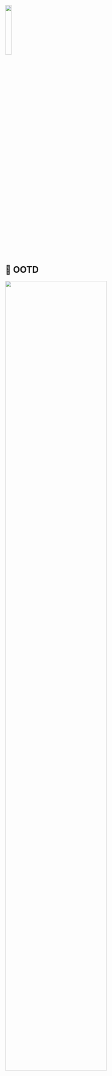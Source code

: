 
<img src = "https://github.com/ji-yeon224/OOTD/assets/69784492/155a5f0d-35eb-4013-b34c-62affc336fc3" width="20%"/>

# 👕 OOTD

<img src = "https://github.com/ji-yeon224/OOTD/assets/69784492/f779e1b1-e0b4-43f7-bc3a-06ffc2328653" width="80%"/>
</br>

## 🗓️ 프로젝트
- 개인 프로젝트
- 2023.11.13 ~ 2023.12.23 (6주)
</br>
  

## ✏️ 한 줄 소개
-  사용자들 간 옷 정보를 공유할 수 있는 커뮤니티 어플리케이션

</br>


## 💻 기술 스택
- `MVVM`
- `RxSwift`, `RxDataSource`
- `UIKit`
- `Moya`, `Codable`, `Kingfisher`
- `Snapkit`, `AutoLayout`
- `DiffableDataSource`, `CompositionalLayout`
- `Tabman`, `Toast`, `IQKeyboardManager`

</br>

## 📖 프로젝트 목표

- 서버와의 통신을 통해 `Error Handling` 
- `Moya Intercepter`를 통해 JWT Token 관리하여 사용자 인증 처리
- `RxSwift`와 `MVVM` `Input-Ouput 패턴`을 적용하여 코드의 가독성 높이기
</br>


##  🔎 주요 기능
### ✔️ 회원가입, 로그인
<img src = "https://github.com/ji-yeon224/OOTD/assets/69784492/32588db8-d6d1-4692-88c7-04dedbfdac8d" width="80%"/>

- 이메일 유효성 체크 api를 통해 서버 내에 이미 존재하는 이메일인지 확인하도록 하였다.
</br>

### ✔️ JWT Token 관리
- `Alamofire Intercepter`를 이용하여 token 값이 유효한지 체크하여 토큰 갱신을 하거나 refresh token이 만료됐을 시 다시 로그인 하도록 유도하였다.
</br>

### ✔️ 게시물 작성 및 조회, 댓글 작성
<img src = "https://github.com/ji-yeon224/OOTD/assets/69784492/3db28b84-e702-434f-9d2d-5e4c4f3effd1" width="90%"/>

- `Compositional Layout`과 `RxDataSource`를 사용하여 서버에서 받아온 데이터를 CollectionView와 TableView를 통해 구현하였다. 
- `PHPickerViewController`를 통해 게시물 작성 시 사용자의 앨범에 있는 사진을 업로드할 수 있도록 하였다. 
</br>

### ✔️ 내 정보 조회 및 수정
<img src = "https://github.com/ji-yeon224/OOTD/assets/69784492/32caaec8-a942-48cf-8285-997f343bccd4" width="80%"/>

- `Tabman` 라이브러리를 이용하여 사용자가 작성한 게시글을 카테고리 별로 나눠 볼 수 있도록 구현하였다. 

</br>



## 🚨 트러블 슈팅
### 이미지 캐싱
- `Kingfisher`를 이용하여 게시판의 이미지 썸네일 로드 시 메모리를 최대 300MB까지 사용하게 되는 문제가 발생하였다. 
- Kingfisher에서 제공하는 이미지 캐싱 기능을 통해 이미 캐싱되어 있는 이미지라면 캐싱 데이터에서 이미지를 로드하여 보여주고, 캐싱되지 않은 이미지는 새로 다운로드 하여 캐시 데이터로 저장하는 방식으로 메서드를 구현하여 사용하였더니 이미지 로드 시 약 74MB까지 메모리 사용량을 줄일 수 있었다.

```swift 
func setImage(with urlString: String, resize width: CGFloat? = nil, cornerRadius: CGFloat = 15, completion: (() -> Void)? = nil) {

        let cornerImageProcessor = RoundCornerImageProcessor(cornerRadius: cornerRadius)
        ImageCache.default.retrieveImage(forKey: urlString, options: [
            .requestModifier(ImageLoadManager.shared.getModifier()),
            .transition(.fade(1.0)),
            .processor(cornerImageProcessor)
        ]) { [weak self] result in
            guard let self = self else { return }
            self.kf.indicatorType = .activity
            switch result {
            case .success(let value):
	            // 캐시된 데이터가 존재하면
                if let image = value.image {
                    self.image = image.resize(width: width)
                    completion?()

                } else { // 캐시된 데이터가 없다면
                    guard let url = URL(string: self.getPhotoURL(urlString)) else { return }
                    let resource = ImageResource(downloadURL: url, cacheKey: urlString)
                    self.kf.setImage(with: resource, options: [
                        .requestModifier(ImageLoadManager.shared.getModifier()),
                        .transition(.fade(1.0)),
                        .processor(cornerImageProcessor)
                    ]) { [weak self] result in
                        guard let self = self else { return }
                        switch result {
                        case .success(let result):
                            self.image = result.image.resize(width: width)
                            completion?()
                        case .failure(_):
                            self.image = Constants.Image.errorPhoto?.withTintColor(Constants.Color.background)
                        }
                    }
                }
            case .failure(let error):
	            self.image = Constants.Image.errorPhoto?.withTintColor(Constants.Color.background)
                debugPrint(error)
            }
        }
    }
```


### PHPickerViewController 사진 로드 시 메모리 과사용

- `PHPickerViewController`를 이용하여 사용자의 앨범에서 여러 개의 이미지를 가져올 때 메모리가 사용된 후 메모리가 해제 되지 않는 문제가 발생하였다. 
- PHPickerViewController를 PHPickerManger를 통해 `싱글톤`으로 생성하여 present & dismiss로 구현하여 메모리가 해제되도록 하였다. 
- 선택한 이미지는 `RxSwift PublishSubject`를 통해 전달하도록 구현하였다.
```swift
final class PHPickerManager {

    static let shared = PHPickerManager()
    private init() { }

    private weak var viewController: UIViewController?
    private var fullScreenType: Bool = false
    private let group = DispatchGroup()
    
    let selectedImage = PublishSubject<[UIImage]>()
    var disposeBag = DisposeBag()

    func presentPicker(vc: UIViewController, selectLimit: Int = 1, fullScreenType: Bool) {

        self.viewController = vc
        self.fullScreenType = fullScreenType
        self.disposeBag = DisposeBag()
        
        let filter = PHPickerFilter.images
        var configuration = PHPickerConfiguration(photoLibrary: .shared())
        ... // PHPicker configuration

        let picker = PHPickerViewController(configuration: configuration)
        picker.delegate = self
        viewController?.present(picker, animated: true)

    }

}

extension PHPickerManager: PHPickerViewControllerDelegate {

    func picker(_ picker: PHPickerViewController, didFinishPicking results: [PHPickerResult]) {
        var imgList: [UIImage] = []

        guard let viewController else {return}
        if results.isEmpty {
            viewController.dismiss(animated: true)
        } else {
            results.forEach {
                self.group.enter()
                let item = $0.itemProvider
                item.loadObject(ofClass: UIImage.self) { image, error in
                    DispatchQueue.main.async {
                        guard let img = image as? UIImage else { return }
                        imgList.append(img)
                        self.group.leave()
                    }
                }
            }
           // loadObject가 비동기로 동작하기 때문에 dispatchGroup을 통해 이미지 한 번에 전달
            group.notify(queue: DispatchQueue.main) {
                self.selectedImage.onNext(imgList)
                self.viewController?.dismiss(animated: !self.fullScreenType)
            }
        }
    }
}
```

<img src = "https://github.com/ji-yeon224/OOTD/assets/69784492/666121f5-3398-421b-9416-1c3ce8e00a3f" width="85%"/>

### Codable TypeMismatch
- 커서 기반 페이지네이션 구현 중 서버에서 응답받은 커서 값이 마지막 페이지일 때는 Int로, 다음 페이지가 있을 때는 String으로 반환하여 **디코딩 TypeMismatch 오류**가 발생하였다. 
-  **init** 구문을 통해 전달 받은 값의 타입을 체크하여 예외처리 하는 방식으로 해결하였다.
- 응답 데이터 구조체 내부에서 init 구문을 통해 확인 시 응답 받을 데이터 모두 체크해야하는 번거로움이 있었고, `PropertyWrapper`를 통해 원하는 데이터의 타입만 체크할 수 있도록 구현하였다.
```swift
@propertyWrapper
struct NextCursorType {
    var wrappedValue: String
}

extension NextCursorType: Codable {
    init(from decoder: Decoder) throws {
        let container = try decoder.singleValueContainer()
        if let nextCursor = try? container.decode(String.self) {
            wrappedValue = nextCursor
        } else {
            wrappedValue = "0"
        }
    }
}
```

```swift
struct ReadResponse: Codable {
    let data: [Post]
    @NextCursorType var nextCursor: String

    enum CodingKeys: String, CodingKey {
        case data
        case nextCursor = "next_cursor"
    }
    
}
```
### invalidateLayout
- `RxDataSource`를 사용하여 셀에 서버에서 받은 이미지를 적용할 때 이미지의 크기 조절이 되지 않는 문제가 발생하였다. Kingfisher를 통해 다운 받는 이미지는 **비동기로 동작**하기 때문에 이미지 다운로드가 완료되지 않은 채로 imageView의 layout을 잡기 때문에 발생하는 문제였다.
- 이미지 다운로드가 완료되면 completion handler를 통해 알리고, `invalidateLayout`을 호출하여 **CollectionView 레이아웃을 재구성**하도록 하여 해결하였다.
```swift
lazy var dataSource = RxCollectionViewSectionedReloadDataSource<PostListModel> { dataSource, collectionView, indexPath, item in
        guard let cell = collectionView.dequeueReusableCell(withReuseIdentifier: OOTDCollectionViewCell.identifier, for: indexPath) as? OOTDCollectionViewCell else { return UICollectionViewCell()}

        if item.image.count > 0 {
            cell.imageView.setImage(with: item.image[0], resize: Constants.Design.deviceWidth, cornerRadius: 0 ) {
                collectionView.collectionViewLayout.invalidateLayout()
            }

        }
}
```
